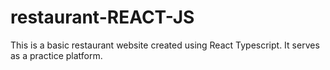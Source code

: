 # restaurant-REACT-JS
This is a basic restaurant website created using React Typescript. It serves as a practice platform.
